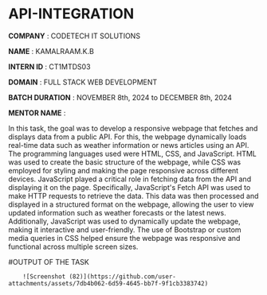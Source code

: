 # API-INTEGRATION

**COMPANY** : CODETECH IT SOLUTIONS

**NAME** :  KAMALRAAM.K.B

**INTERN ID** : CT1MTDS03

**DOMAIN** : FULL STACK WEB DEVELOPMENT

**BATCH DURATION** : NOVEMBER 8th, 2024 to DECEMBER 8th, 2024

**MENTOR NAME** :

In this task, the goal was to develop a responsive webpage that fetches and displays data from a public API. For this, the webpage dynamically loads real-time data such as weather information or news articles using an API. The programming languages used were HTML, CSS, and JavaScript. HTML was used to create the basic structure of the webpage, while CSS was employed for styling and making the page responsive across different devices. JavaScript played a critical role in fetching data from the API and displaying it on the page. Specifically, JavaScript's Fetch API was used to make HTTP requests to retrieve the data. This data was then processed and displayed in a structured format on the webpage, allowing the user to view updated information such as weather forecasts or the latest news. Additionally, JavaScript was used to dynamically update the webpage, making it interactive and user-friendly. The use of Bootstrap or custom media queries in CSS helped ensure the webpage was responsive and functional across multiple screen sizes.

#OUTPUT OF THE TASK   

        ![Screenshot (82)](https://github.com/user-attachments/assets/7db4b062-6d59-4645-bb7f-9f1cb3383742)
